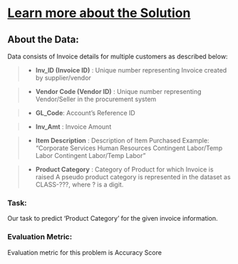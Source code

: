 # [Learn more about the Solution](https://asingleneuron.blogspot.com)


## About the Data:
Data consists of Invoice details for multiple customers as described below:

> * **Inv_ID (Invoice ID)** :  Unique number representing Invoice created by supplier/vendor

> * **Vendor Code (Vendor ID)** : Unique number representing Vendor/Seller in the procurement system

> * **GL_Code**: Account’s Reference ID
	 
> * **Inv_Amt** : Invoice Amount
	
> * **Item Description** : Description of Item Purchased
	Example: “Corporate Services Human Resources Contingent Labor/Temp Labor Contingent Labor/Temp Labor”

> * **Product Category** :  Category of Product for which Invoice is raised
	A pseudo product category is represented in the dataset as CLASS-???, where ? is a digit.

### Task:
Our task to predict ‘Product Category’ for the given invoice information.

### Evaluation Metric:
Evaluation metric for this problem is Accuracy Score

